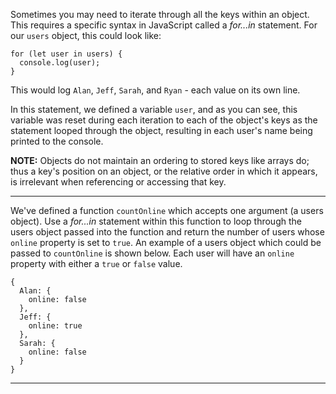 <div class="challenge-instructions basic-data-structures"><div><section id="description">
<p>Sometimes you may need to iterate through all the keys within an object. This requires a specific syntax in JavaScript called a <dfn>for...in</dfn> statement. For our <code>users</code> object, this could look like:</p>
<pre class="language-js"><code class="language-js"><span class="token keyword">for</span> <span class="token punctuation">(</span><span class="token keyword">let</span> user <span class="token keyword">in</span> users<span class="token punctuation">)</span> <span class="token punctuation">{</span>
  console<span class="token punctuation">.</span><span class="token function">log</span><span class="token punctuation">(</span>user<span class="token punctuation">)</span><span class="token punctuation">;</span>
<span class="token punctuation">}</span>
</code></pre>
<p>This would log <code>Alan</code>, <code>Jeff</code>, <code>Sarah</code>, and <code>Ryan</code> - each value on its own line.</p>
<p>In this statement, we defined a variable <code>user</code>, and as you can see, this variable was reset during each iteration to each of the object's keys as the statement looped through the object, resulting in each user's name being printed to the console.</p>
<p><strong>NOTE:</strong> Objects do not maintain an ordering to stored keys like arrays do; thus a key's position on an object, or the relative order in which it appears, is irrelevant when referencing or accessing that key.</p>
</section></div><hr/><div><section id="instructions">
<p>We've defined a function <code>countOnline</code> which accepts one argument (a users object). Use a <dfn>for...in</dfn> statement within this function to loop through the users object passed into the function and return the number of users whose <code>online</code> property is set to <code>true</code>. An example of a users object which could be passed to <code>countOnline</code> is shown below. Each user will have an <code>online</code> property with either a <code>true</code> or <code>false</code> value.</p>
<pre class="language-js"><code class="language-js"><span class="token punctuation">{</span>
  Alan<span class="token operator">:</span> <span class="token punctuation">{</span>
    online<span class="token operator">:</span> <span class="token boolean">false</span>
  <span class="token punctuation">}</span><span class="token punctuation">,</span>
  Jeff<span class="token operator">:</span> <span class="token punctuation">{</span>
    online<span class="token operator">:</span> <span class="token boolean">true</span>
  <span class="token punctuation">}</span><span class="token punctuation">,</span>
  Sarah<span class="token operator">:</span> <span class="token punctuation">{</span>
    online<span class="token operator">:</span> <span class="token boolean">false</span>
  <span class="token punctuation">}</span>
<span class="token punctuation">}</span>
</code></pre>
</section></div><hr/></div>